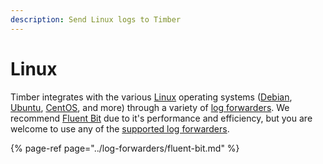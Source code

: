 ```yaml
---
description: Send Linux logs to Timber
---
```


# Linux

Timber integrates with the various [Linux](https://www.linux.com/) operating systems \([Debian](https://www.debian.org/), [Ubuntu](https://www.ubuntu.com/), [CentOS](https://www.centos.org/), and more\) through a variety of [log forwarders](../log-forwarders/). We recommend [Fluent Bit](../log-forwarders/fluent-bit.md) due to it's performance and efficiency, but you are welcome to use any of the [supported log forwarders](../log-forwarders/).

{% page-ref page="../log-forwarders/fluent-bit.md" %}

